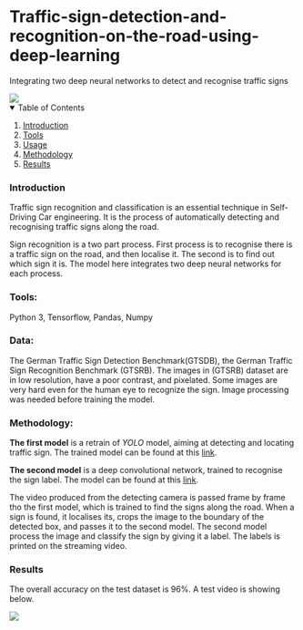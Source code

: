 # Traffic-sign-detection-and-recognition-on-the-road-using-deep-learning
Integrating two deep neural networks to detect and recognise traffic signs

<img src="./detecting_video.gif">


<!-- TABLE OF CONTENTS -->
<details open="open">
  <summary>Table of Contents</summary>
  <ol>
    <li>
      <a href="#introduction">Introduction</a>
    </li>
    <li>
      <a href="#tools">Tools</a>
    </li>
    <li><a href="#data">Usage</a></li>
    <li><a href="#methodology">Methodology</a></li>
    <li><a href="#results">Results</a></li>
  </ol>
</details>

### Introduction
Traffic sign recognition and classification is an essential technique in Self-Driving Car engineering. It is the process of automatically detecting and recognising traffic signs along the road. 

Sign recognition is a two part process. First process is to recognise there is a traffic sign on the road, and then localise it. The second is to find out which sign it is. The model here integrates two deep neural networks for each process. 

### Tools:
Python 3, Tensorflow, Pandas, Numpy

### Data:
The German Traffic Sign Detection Benchmark(GTSDB), the German Traffic Sign Recognition Benchmark (GTSRB).
The images in (GTSRB) dataset are in low resolution, have a poor contrast, and pixelated. Some images are very hard even for the human eye to recognize the sign. Image processing was needed before training the model.

### Methodology:
**The first model** is a retrain of *YOLO* model, aiming at detecting and locating traffic sign. The trained model can be found at this <a href="https://github.com/rodania/Traffic-sign-localisation-using-YOLO4">link</a>.

**The second model** is a deep convolutional network, trained to recognise the sign label. The model can be found at this <a href="https://github.com/rodania/Sign-Traffic-recognition">link</a>.

The video produced from the detecting camera is passed frame by frame tho the first model, which is trained to find the signs along the road. When a sign is found, it localises its, crops the image to the boundary of the detected box, and passes it to the second model. The second model process the image and classify the sign by giving it a label. The labels is printed on the streaming video.

### Results

The overall accuracy on the test dataset is 96%. A test video is showing below.

<img src="./detecting_video.gif">
